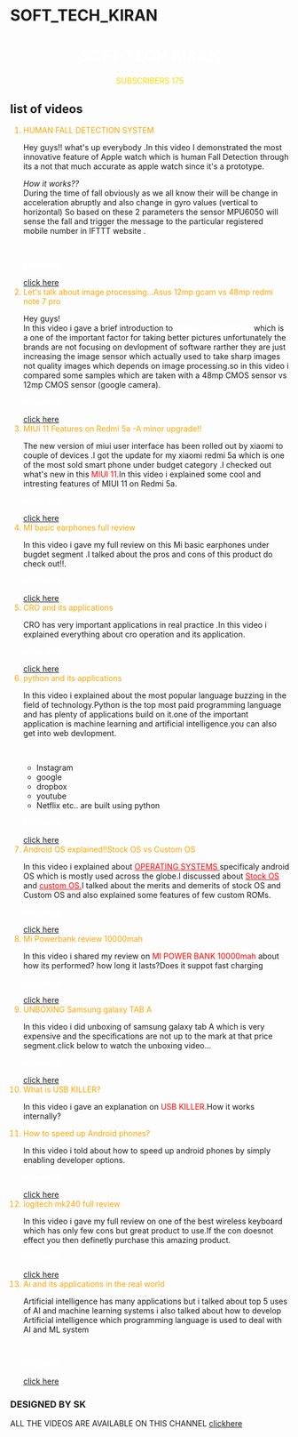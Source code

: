 # SOFT_TECH_KIRAN
<html>
 <head>
 	<link rel="stylesheet" href="style.css"/>
	
 </head>
 <body>	 
   
 <center><h1 style="color:white">SOFT TECH KIRAN </h1></center>
	 <center><p ><a style="color:gold">SUBSCRIBERS 175</a></p></center>
        
        
      
     
     
<h2 style="color:light blue">list of videos </h2>
<ol>
   <li style="color:orange">HUMAN FALL DETECTION SYSTEM</li>
	<p>Hey guys!!
what's up everybody .In this video I demonstrated the most innovative feature of Apple watch which is human Fall Detection through its a not that much accurate as apple watch since it's a prototype.<br/>

<em>How it works??</em><br/>
During the time of fall obviously as we all know their will be change in acceleration abruptly and also change in gyro values (vertical to horizontal) So based on these 2 parameters the sensor MPU6050 will sense the fall and trigger the message to the particular registered mobile number in IFTTT website .</p><br/>
<p style="color:white"><strong><em>video link:</em></strong></p>
<a href="https://www.youtube.com/watch?v=schAiYABB6k" target="blank_page" >click here</a>
   <li style="color:orange">Let's talk about image processing...Asus 12mp gcam vs 48mp redmi note 7 pro</li>
	<p>Hey guys!<br/>In this video i gave a brief introduction to <a style="color:white; text-decoration:underline">IMAGE PROCESSING </a> which is a one of the important factor for taking better pictures unfortunately the brands are not focusing on devlopment of software rarther  they are just increasing the image sensor which actually used to take sharp images not quality images which depends on image processing.so in this video i compared some samples which are taken with a 48mp CMOS sensor vs 12mp CMOS sensor (google camera).</p>
	<p style="color:white"><strong><em>video link:</em></strong></p>
 <a href="https://www.youtube.com/watch?v=hfe65wV-Lps" target="blank_page" >click here</a>
	
   <li style="color: orange">MIUI 11 Features on Redmi 5a -A minor upgrade!!</li>
    
   <p> The new version of miui user interface has been rolled out by xiaomi to couple of devices .I got the update for my xiaomi redmi 5a which is one of the most sold smart phone under budget category .I checked out what's new in this <a style="color: red;text-decoration:none">MIUI 11.</a>In this video i explained some cool and intresting features of MIUI 11 on Redmi 5a.</p>
    <p style="color:white"><strong><em>video link:</em></strong></p>
 <a href="https://www.youtube.com/watch?v=7Kc20-uaO9s" target="blank_page" >click here</a>
    
   <li style="color: orange">MI basic earphones full review</li>
   
  <p>In this video i gave my full review on this Mi basic earphones under bugdet segment .I talked about the pros and cons of this product do check out!!.</p>
  <p style="color:white"><strong><em>video link:</em></strong></p>
 <a href="https://www.youtube.com/watch?v=nW8y1cVssWc&t=1s" target="blank_page">click here</a>
  
   <li style="color:orange">CRO and its applications</li>
   
   <p>CRO has very important applications in real practice .In this video i explained everything about cro operation and its application.</p>
    <p style="color:white"><strong><em>video link:</em></strong></p>
 <a href="https://www.youtube.com/watch?v=aPOq7uO5_FE&t=12s" target="blank_page">click here</a>
  
    
 <li style="color:orange">python and its applications</li>
 
	
 <p >In this video i explained about the most popular language buzzing in the field of technology.Python is the top most paid programming language and has plenty of applications build on it.one of the important application is machine learning and artificial intelligence.you can also get into web devlopment.<br/></p><br/>
 <ul>
 	<li>Instagram</li>
 	<li>google</li>
 	<li>dropbox</li>
 	<li>youtube</li>
 	<li>Netflix etc.. are built using python</li>
 </ul> 
 <p style="color:white"><strong><em>video link:</em></strong></p>
 <a href="https://www.youtube.com/embed/6El73ggMygc" target="blank_page">click here</a>
 
<li style="color:orange">Android OS explained!!Stock OS vs Custom OS</li>
	
<p>In this video i explained about  <a style="color:red;text-decoration:underline;">OPERATING SYSTEMS </a> specificaly android OS which is mostly used across the globe.I discussed about <a style="color:red; text-decoration: underline;">Stock OS</a> and <a style="color:red; text-decoration: underline;">custom OS.</a>I talked about the merits and demerits of stock OS and Custom OS and also explained some features of few custom ROMs.</p>
 <p style="color:white"><strong><em>video link:</em></strong></p>
 <a href="https://www.youtube.com/watch?v=nT8PRDJbGwM&t=447s" target="blank_page">click here</a>
    <li style="color:orange;">Mi Powerbank review 10000mah</li>
 
   <p>In this video i shared my review on <a style="color:red;">MI POWER BANK 10000mah</a> about how its performed? how long it lasts?Does it suppot fast charging</p>
    <p style="color:white"><strong><em>video link:</em></strong></p>
 <a href="https://www.youtube.com/watch?v=iVAeTHzUvEc&t=32s" target="blank_page">click here</a>
    <li style="color:orange;">UNBOXING Samsung galaxy TAB A</li>
   
   <p>In this video i did unboxing of samsung galaxy tab A which is very expensive and the specifications are not up to the mark at that price segment.click below to watch the unboxing video...</p>
   <p style="color:white"><strong><em>video link:</em></strong></p>
 <a href="https://www.youtube.com/watch?v=N_P8GQ1luNE&t=62s" target="blank_page">click here</a>

   <li style="color:orange;">What is USB KILLER?</li>
    <p>In this video i gave an explanation on <a style="color:red; ">USB KILLER.</a>How it works internally?</p>
    
 
   <li style="color: orange;">How to speed up Android phones?</li>
      <p>In this video i told about how to speed up android phones by simply enabling developer options.</p>
       <p style="color:white"><strong><em>video link:</em></strong></p>
 <a href="https://www.youtube.com/watch?v=jM31_ax_1vo&t=45s" target="blank_page">click here</a>
    <li style="color:orange;">logitech mk240 full review</li>
     <p>In this video i gave my full review on one of the best wireless keyboard which has only few cons but great product to use.If the con doesnot effect you then definetly purchase this amazing product.</p>
      <p style="color:white"><strong><em>video link:</em></strong></p>
 <a href="https://www.youtube.com/watch?v=A0ZPntjcmmM&t=35s" target="blank_page">click here</a>
    <li style="color:orange">Ai and its applications in the real world</li> 
    <p>Artificial intelligence has many applications but i talked about top 5 uses of AI and machine learning systems i also talked about how to develop Artificial intelligence which programming language is used to deal with AI and ML system </p> <br/>
     <p style="color:white"><strong><em>video link:</em></strong></p>
 <a href="https://www.youtube.com/watch?v=a9Ht8xuvXNc&t=2s" target="blank_page">click here</a><br/>
    
</ol>

      
<h3> 
	DESIGNED BY SK</h3>
<p>ALL THE VIDEOS ARE AVAILABLE ON THIS CHANNEL <a href="https://www.youtube.com/channel/UCPv9XuCE1Cho5QDYBcqWphA" target="blank_page" >clickhere</a></p>
 </body>
 </html>

